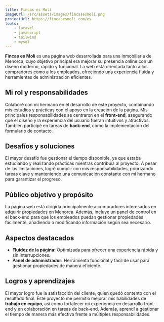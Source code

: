 ```yaml
---
title: Fincas es Molí
imageUrl: /src/assets/images/fincasesmoli.png
projectUrl: https://fincasesmoli.com/es
tools:
    - laravel
    - javascript
    - tailwind
    - mysql
---
```

**Fincas es Molí** es una página web desarrollada para una inmobiliaria de Menorca, cuyo objetivo principal era mejorar su presencia online con un diseño moderno, rápido y funcional. La web está orientada tanto a los compradores como a los empleados, ofreciendo una experiencia fluida y herramientas de administración eficientes.

## Mi rol y responsabilidades

Colaboré con mi hermano en el desarrollo de este proyecto, combinando mis estudios y prácticas con el apoyo en la creación de la página. Mis principales responsabilidades se centraron en el **front-end**, asegurando que el diseño y la experiencia del usuario fueran intuitivos y atractivos. También participé en tareas de **back-end**, como la implementación del formulario de contacto.

## Desafíos y soluciones

El mayor desafío fue gestionar el tiempo disponible, ya que estaba estudiando y realizando prácticas mientras contribuía al proyecto. A pesar de las limitaciones, logré cumplir con mis responsabilidades, priorizando tareas clave y manteniendo una comunicación constante con mi hermano para garantizar el progreso.

## Público objetivo y propósito

La página web está dirigida principalmente a compradores interesados en adquirir propiedades en Menorca. Además, incluye un panel de control en el back-end para que los empleados puedan gestionar propiedades fácilmente, añadiendo o modificando información según sea necesario.

## Aspectos destacados

- **Fluidez de la página:** Optimizada para ofrecer una experiencia rápida y sin interrupciones.  
- **Panel de administrador:** Herramienta funcional y fácil de usar para gestionar propiedades de manera eficiente.

## Logros y aprendizajes

El mayor logro fue la satisfacción del cliente, quien quedó contento con el resultado final. Este proyecto me permitió mejorar mis habilidades de **trabajo en equipo**, así como fortalecer mi experiencia en desarrollo front-end y en colaboración en tareas de back-end. Además, aprendí a gestionar el tiempo de manera más efectiva frente a múltiples responsabilidades.
